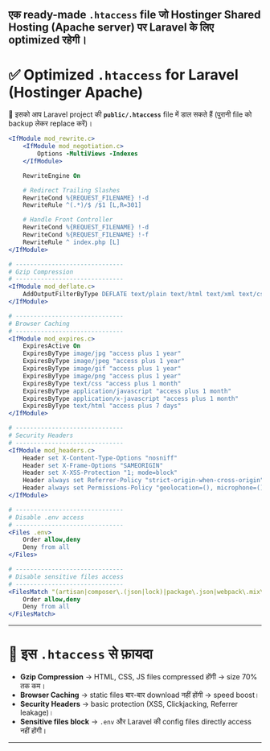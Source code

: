  एक **ready-made `.htaccess` file** जो Hostinger Shared Hosting (Apache server) पर Laravel के लिए optimized रहेगी।
---

# ✅ Optimized `.htaccess` for Laravel (Hostinger Apache)

📂 इसको आप Laravel project की **`public/.htaccess`** file में डाल सकते हैं (पुरानी file को backup लेकर replace करें)।

```apache
<IfModule mod_rewrite.c>
    <IfModule mod_negotiation.c>
        Options -MultiViews -Indexes
    </IfModule>

    RewriteEngine On

    # Redirect Trailing Slashes
    RewriteCond %{REQUEST_FILENAME} !-d
    RewriteRule ^(.*)/$ /$1 [L,R=301]

    # Handle Front Controller
    RewriteCond %{REQUEST_FILENAME} !-d
    RewriteCond %{REQUEST_FILENAME} !-f
    RewriteRule ^ index.php [L]
</IfModule>

# ------------------------------
# Gzip Compression
# ------------------------------
<IfModule mod_deflate.c>
    AddOutputFilterByType DEFLATE text/plain text/html text/xml text/css text/javascript application/javascript application/json
</IfModule>

# ------------------------------
# Browser Caching
# ------------------------------
<IfModule mod_expires.c>
    ExpiresActive On
    ExpiresByType image/jpg "access plus 1 year"
    ExpiresByType image/jpeg "access plus 1 year"
    ExpiresByType image/gif "access plus 1 year"
    ExpiresByType image/png "access plus 1 year"
    ExpiresByType text/css "access plus 1 month"
    ExpiresByType application/javascript "access plus 1 month"
    ExpiresByType application/x-javascript "access plus 1 month"
    ExpiresByType text/html "access plus 7 days"
</IfModule>

# ------------------------------
# Security Headers
# ------------------------------
<IfModule mod_headers.c>
    Header set X-Content-Type-Options "nosniff"
    Header set X-Frame-Options "SAMEORIGIN"
    Header set X-XSS-Protection "1; mode=block"
    Header always set Referrer-Policy "strict-origin-when-cross-origin"
    Header always set Permissions-Policy "geolocation=(), microphone=(), camera=()"
</IfModule>

# ------------------------------
# Disable .env access
# ------------------------------
<Files .env>
    Order allow,deny
    Deny from all
</Files>

# ------------------------------
# Disable sensitive files access
# ------------------------------
<FilesMatch "(artisan|composer\.(json|lock)|package\.json|webpack\.mix\.js|server\.php|phpunit\.xml|\.gitignore)">
    Order allow,deny
    Deny from all
</FilesMatch>
```

---

# 🔹 इस `.htaccess` से फ़ायदा

* **Gzip Compression** → HTML, CSS, JS files compressed होंगी → size 70% तक कम।
* **Browser Caching** → static files बार-बार download नहीं होंगी → speed boost।
* **Security Headers** → basic protection (XSS, Clickjacking, Referrer leakage)।
* **Sensitive files block** → `.env` और Laravel की config files directly access नहीं होंगी।

---